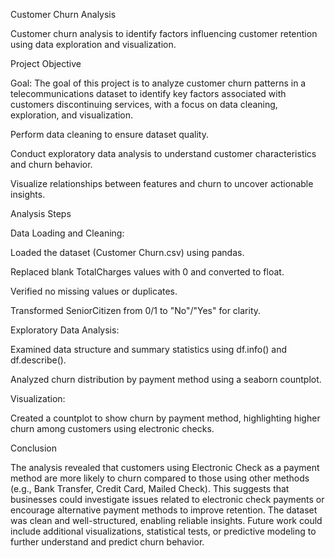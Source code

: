 Customer Churn Analysis

Customer churn analysis to identify factors influencing customer retention using data exploration and visualization.

Project Objective

Goal: The goal of this project is to analyze customer churn patterns in a telecommunications dataset to identify key factors associated with customers discontinuing services, with a focus on data cleaning, exploration, and visualization.





Perform data cleaning to ensure dataset quality.



Conduct exploratory data analysis to understand customer characteristics and churn behavior.



Visualize relationships between features and churn to uncover actionable insights.

Analysis Steps





Data Loading and Cleaning:





Loaded the dataset (Customer Churn.csv) using pandas.



Replaced blank TotalCharges values with 0 and converted to float.



Verified no missing values or duplicates.



Transformed SeniorCitizen from 0/1 to "No"/"Yes" for clarity.



Exploratory Data Analysis:





Examined data structure and summary statistics using df.info() and df.describe().



Analyzed churn distribution by payment method using a seaborn countplot.



Visualization:





Created a countplot to show churn by payment method, highlighting higher churn among customers using electronic checks.

Conclusion

The analysis revealed that customers using Electronic Check as a payment method are more likely to churn compared to those using other methods (e.g., Bank Transfer, Credit Card, Mailed Check). This suggests that businesses could investigate issues related to electronic check payments or encourage alternative payment methods to improve retention. The dataset was clean and well-structured, enabling reliable insights. Future work could include additional visualizations, statistical tests, or predictive modeling to further understand and predict churn behavior.
